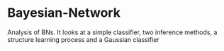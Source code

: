# Bayesian-Network

Analysis of BNs. It looks at a simple classifier, two inference methods, a structure learning process and a Gaussian classifier
